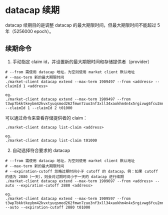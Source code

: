 # datacap 续期

datacap 续期目的是调整 datacap 的最大期限时间，但最大期限时间不能超过 5 年（5256000 epoch）。

## 续期命令

1. 手动指定 claim id，并设置新的最大期限时间和存储提供者（provider）

```
# --from 需使用 datacap 地址，为空则使用 market client 默认地址
# --max-term 新的最大期限时间
./market-client datacap extend --max-term 1909497 --from <address> --claimId 1 <address>

eg.
./market-client datacap extend --max-term 1909497 --from t3wp7bkktkeybm42kvxtyuqsmod262fmwn7zuo3nf3xll34xaokhm4n4x5rgivwg6fcu2mnjecourodjmil3fq --claimId 1 --claimId 2 t01000
```

可以通过命令来查看存储提供者的 claim：
```
./market-client datacap list-claim <address>

eg.
./market-client datacap list-claim t01000
```

2. 自动选择符合要求的 datacap

```
# --from 需使用 datacap 地址，为空则使用 market client 默认地址
# --max-term 新的最大期限时间
# --expiration-cutoff 忽略过期时间小于 cutoff 的 datacap，例：如果 cutoff 的值为 2880（一天），则会对过期时间小于一天的 datacap 进行续期
./market-client datacap extend --max-term 1909697 --from <address> --auto --expiration-cutoff 2880 <address>

eg.
./market-client datacap extend --max-term 1909597 --from t3wp7bkktkeybm42kvxtyuqsmod262fmwn7zuo3nf3xll34xaokhm4n4x5rgivwg6fcu2mnjecourodjmil3fq --auto --expiration-cutoff 2880 t01000
```
